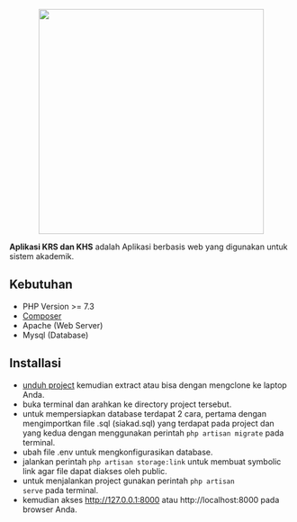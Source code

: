 <p align="center"><a href="https://laravel.com" target="_blank"><img src="https://raw.githubusercontent.com/laravel/art/master/logo-lockup/5%20SVG/2%20CMYK/1%20Full%20Color/laravel-logolockup-cmyk-red.svg" width="400"></a></p>


<p><b>Aplikasi KRS dan KHS</b> adalah Aplikasi berbasis web yang digunakan untuk sistem akademik.</p>
    
## Kebutuhan

- PHP Version >= 7.3
- [Composer](https://getcomposer.org/download/)
- Apache (Web Server)
- Mysql (Database)

## Installasi

- [unduh project](https://github.com/Robi-Rozali/SIAKAD/archive/main.zip) kemudian extract atau bisa dengan mengclone ke laptop Anda.
- buka terminal dan arahkan ke directory project tersebut.
- untuk mempersiapkan database terdapat 2 cara, pertama dengan mengimportkan file .sql (siakad.sql) yang terdapat pada project dan yang kedua dengan menggunakan perintah <code>php artisan migrate</code> pada terminal.
- ubah file .env untuk mengkonfigurasikan database.
- jalankan perintah <code>php artisan storage:link</code> untuk membuat symbolic link agar file dapat diakses oleh public.
- untuk menjalankan project gunakan perintah <code>php artisan serve</code> pada terminal.
- kemudian akses http://127.0.0.1:8000 atau http://localhost:8000 pada browser Anda.
